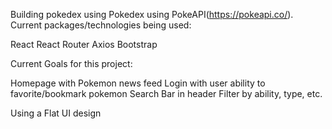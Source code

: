 Building pokedex using Pokedex using PokeAPI(https://pokeapi.co/). Current packages/technologies being used: 

React
React Router 
Axios 
Bootstrap 


Current Goals for this project: 

Homepage with Pokemon news feed 
Login with user ability to favorite/bookmark pokemon 
Search Bar in header 
Filter by ability, type, etc. 

Using a Flat UI design
